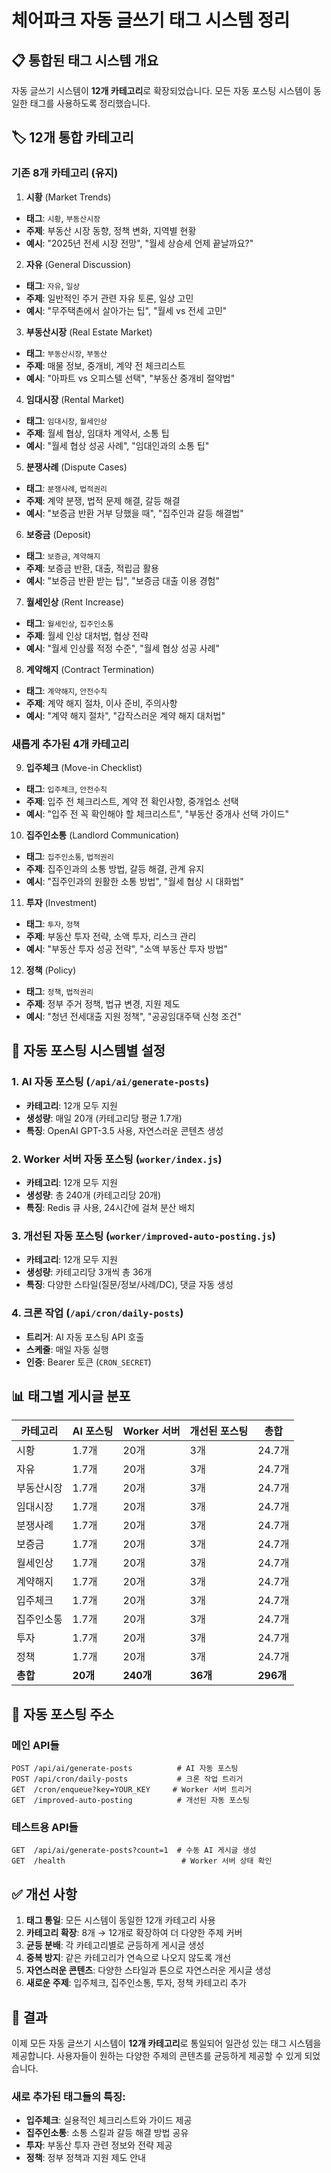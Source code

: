 # 체어파크 자동 글쓰기 태그 시스템 정리

## 📋 통합된 태그 시스템 개요

자동 글쓰기 시스템이 **12개 카테고리**로 확장되었습니다. 모든 자동 포스팅 시스템이 동일한 태그를 사용하도록 정리했습니다.

## 🏷️ 12개 통합 카테고리

### 기존 8개 카테고리 (유지)

1. **시황** (Market Trends)
- **태그**: `시황`, `부동산시장`
- **주제**: 부동산 시장 동향, 정책 변화, 지역별 현황
- **예시**: "2025년 전세 시장 전망", "월세 상승세 언제 끝날까요?"

2. **자유** (General Discussion)
- **태그**: `자유`, `일상`
- **주제**: 일반적인 주거 관련 자유 토론, 일상 고민
- **예시**: "무주택촌에서 살아가는 팁", "월세 vs 전세 고민"

3. **부동산시장** (Real Estate Market)
- **태그**: `부동산시장`, `부동산`
- **주제**: 매물 정보, 중개비, 계약 전 체크리스트
- **예시**: "아파트 vs 오피스텔 선택", "부동산 중개비 절약법"

4. **임대시장** (Rental Market)
- **태그**: `임대시장`, `월세인상`
- **주제**: 월세 협상, 임대차 계약서, 소통 팁
- **예시**: "월세 협상 성공 사례", "임대인과의 소통 팁"

5. **분쟁사례** (Dispute Cases)
- **태그**: `분쟁사례`, `법적권리`
- **주제**: 계약 분쟁, 법적 문제 해결, 갈등 해결
- **예시**: "보증금 반환 거부 당했을 때", "집주인과 갈등 해결법"

6. **보증금** (Deposit)
- **태그**: `보증금`, `계약해지`
- **주제**: 보증금 반환, 대출, 적립금 활용
- **예시**: "보증금 반환 받는 팁", "보증금 대출 이용 경험"

7. **월세인상** (Rent Increase)
- **태그**: `월세인상`, `집주인소통`
- **주제**: 월세 인상 대처법, 협상 전략
- **예시**: "월세 인상률 적정 수준", "월세 협상 성공 사례"

8. **계약해지** (Contract Termination)
- **태그**: `계약해지`, `안전수칙`
- **주제**: 계약 해지 절차, 이사 준비, 주의사항
- **예시**: "계약 해지 절차", "갑작스러운 계약 해지 대처법"

### 새롭게 추가된 4개 카테고리

9. **입주체크** (Move-in Checklist)
- **태그**: `입주체크`, `안전수칙`
- **주제**: 입주 전 체크리스트, 계약 전 확인사항, 중개업소 선택
- **예시**: "입주 전 꼭 확인해야 할 체크리스트", "부동산 중개사 선택 가이드"

10. **집주인소통** (Landlord Communication)
- **태그**: `집주인소통`, `법적권리`
- **주제**: 집주인과의 소통 방법, 갈등 해결, 관계 유지
- **예시**: "집주인과의 원활한 소통 방법", "월세 협상 시 대화법"

11. **투자** (Investment)
- **태그**: `투자`, `정책`
- **주제**: 부동산 투자 전략, 소액 투자, 리스크 관리
- **예시**: "부동산 투자 성공 전략", "소액 부동산 투자 방법"

12. **정책** (Policy)
- **태그**: `정책`, `법적권리`
- **주제**: 정부 주거 정책, 법규 변경, 지원 제도
- **예시**: "청년 전세대출 지원 정책", "공공임대주택 신청 조건"

## 🤖 자동 포스팅 시스템별 설정

### 1. AI 자동 포스팅 (`/api/ai/generate-posts`)
- **카테고리**: 12개 모두 지원
- **생성량**: 매일 20개 (카테고리당 평균 1.7개)
- **특징**: OpenAI GPT-3.5 사용, 자연스러운 콘텐츠 생성

### 2. Worker 서버 자동 포스팅 (`worker/index.js`)
- **카테고리**: 12개 모두 지원
- **생성량**: 총 240개 (카테고리당 20개)
- **특징**: Redis 큐 사용, 24시간에 걸쳐 분산 배치

### 3. 개선된 자동 포스팅 (`worker/improved-auto-posting.js`)
- **카테고리**: 12개 모두 지원
- **생성량**: 카테고리당 3개씩 총 36개
- **특징**: 다양한 스타일(질문/정보/사례/DC), 댓글 자동 생성

### 4. 크론 작업 (`/api/cron/daily-posts`)
- **트리거**: AI 자동 포스팅 API 호출
- **스케줄**: 매일 자동 실행
- **인증**: Bearer 토큰 (`CRON_SECRET`)

## 📊 태그별 게시글 분포

| 카테고리 | AI 포스팅 | Worker 서버 | 개선된 포스팅 | 총합 |
|---------|----------|-------------|-------------|------|
| 시황 | 1.7개 | 20개 | 3개 | 24.7개 |
| 자유 | 1.7개 | 20개 | 3개 | 24.7개 |
| 부동산시장 | 1.7개 | 20개 | 3개 | 24.7개 |
| 임대시장 | 1.7개 | 20개 | 3개 | 24.7개 |
| 분쟁사례 | 1.7개 | 20개 | 3개 | 24.7개 |
| 보증금 | 1.7개 | 20개 | 3개 | 24.7개 |
| 월세인상 | 1.7개 | 20개 | 3개 | 24.7개 |
| 계약해지 | 1.7개 | 20개 | 3개 | 24.7개 |
| 입주체크 | 1.7개 | 20개 | 3개 | 24.7개 |
| 집주인소통 | 1.7개 | 20개 | 3개 | 24.7개 |
| 투자 | 1.7개 | 20개 | 3개 | 24.7개 |
| 정책 | 1.7개 | 20개 | 3개 | 24.7개 |
| **총합** | **20개** | **240개** | **36개** | **296개** |

## 🔧 자동 포스팅 주소

### 메인 API들
```
POST /api/ai/generate-posts          # AI 자동 포스팅
POST /api/cron/daily-posts           # 크론 작업 트리거
GET  /cron/enqueue?key=YOUR_KEY     # Worker 서버 트리거
GET  /improved-auto-posting          # 개선된 자동 포스팅
```

### 테스트용 API들
```
GET  /api/ai/generate-posts?count=1  # 수동 AI 게시글 생성
GET  /health                          # Worker 서버 상태 확인
```

## ✅ 개선 사항

1. **태그 통일**: 모든 시스템이 동일한 12개 카테고리 사용
2. **카테고리 확장**: 8개 → 12개로 확장하여 더 다양한 주제 커버
3. **균등 분배**: 각 카테고리별로 균등하게 게시글 생성
4. **중복 방지**: 같은 카테고리가 연속으로 나오지 않도록 개선
5. **자연스러운 콘텐츠**: 다양한 스타일과 톤으로 자연스러운 게시글 생성
6. **새로운 주제**: 입주체크, 집주인소통, 투자, 정책 카테고리 추가

## 🎯 결과

이제 모든 자동 글쓰기 시스템이 **12개 카테고리**로 통일되어 일관성 있는 태그 시스템을 제공합니다. 사용자들이 원하는 다양한 주제의 콘텐츠를 균등하게 제공할 수 있게 되었습니다.

### 새로 추가된 태그들의 특징:
- **입주체크**: 실용적인 체크리스트와 가이드 제공
- **집주인소통**: 소통 스킬과 갈등 해결 방법 공유
- **투자**: 부동산 투자 관련 정보와 전략 제공
- **정책**: 정부 정책과 지원 제도 안내